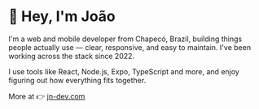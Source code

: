 # 👋 Hey, I'm João

I'm a web and mobile developer from Chapecó, Brazil, building things people actually use — clear, responsive, and easy to maintain. I've been working across the stack since 2022.

I use tools like React, Node.js, Expo, TypeScript and more, and enjoy figuring out how everything fits together.

More at 👉 [jn-dev.com](https://jn-dev.com)
